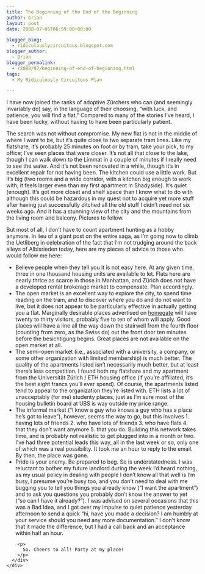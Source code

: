 ```yaml
---
title: The Beginning of the End of the Beginning
author: brian
layout: post
date: 2008-07-05T06:59:00+00:00

blogger_blog:
  - ridiculouslycircuitous.blogspot.com
blogger_author:
  - Brian
blogger_permalink:
  - /2008/07/beginning-of-end-of-beginning.html
tags:
  - My Ridiculously Circuitous Plan

---
```

I have now joined the ranks of adoptive Zürchers who can (and seemingly invariably do) say, in the language of their choosing, &#8220;with luck, and patience, you will find a flat.&#8221; Compared to many of the stories I&#8217;ve heard, I have been lucky, without having to have been particularly patient.

<div>
</div>

<div>
  The search was not without compromise. My new flat is not in the middle of where I want to be, but it&#8217;s quite close to two separate tram lines. Like my flatshare, it&#8217;s probably 25 minutes on foot or by tram, take your pick, to my office; I&#8217;ve seen places that were closer. It&#8217;s not all that close to the lake, though I can walk down to the Limmat in a couple of minutes if I really need to see the water. And it&#8217;s not been renovated in a while, though it&#8217;s in excellent repair for not having been. The kitchen could use a little work. But it&#8217;s big (two rooms and a wide corridor, with a kitchen big enough to work with; it feels larger even than my first apartment in Shadyside). It&#8217;s quiet (enough). It&#8217;s got more closet and shelf space than I know what to do with<span> although this could be hazardous in my quest not to acquire yet more stuff after having just successfully ditched all the old stuff I didn&#8217;t need not six weeks ago</span>. And it has a stunning view of the city and the mountains from the living room and balcony. Pictures to follow.</p> 
  
  <div>
  </div>
  
  <div>
    But most of all, I don&#8217;t have to count apartment hunting as a hobby anymore. In lieu of a giant post on the entire saga, as I&#8217;m going now to climb the Uetliberg in celebration of the fact that I&#8217;m not trudging around the back alleys of Albisrieden today, here are my pieces of advice to those who would follow me here:
  </div>
  
  <div>
    <div>
      <div>
        <ul>
          <li>
            Believe people when they tell you<span> it is not easy here</span>. At any given time, three in one thousand housing units are available to let. Flats here are nearly <span>thrice</span> as scarce in those in Manhattan, and Zürich does not have a developed rental brokerage market to compensate. Plan accordingly. 
          </li>
          <li>
            The<span> open market </span>is an excellent way to explore the city, to spend time reading on the tram, and to discover where you do and do not want to live, but it does not appear to be particularly effective in actually getting you a flat. Marginally desirable places advertised on <a href="http://www.homegate.ch/">homegate</a> will have twenty to thirty visitors, probably five to ten of whom will apply. Good places will have a line all the way down the stairwell from the fourth floor (counting from zero, as the Swiss do) out the front door ten minutes before the <span>besichtigung</span> begins. Great places are not available on the open market at all.
          </li>
          <li>
            The<span> semi-open market </span>(i.e., associated with a university, a company, or some other organization with limited membership) is much better. The quality of the apartments listed isn&#8217;t necessarily much better, but at least there&#8217;s less competition. I found both my flatshare and my apartment from the Universität Zürich / ETH housing office (if you&#8217;re affiliated, it&#8217;s the best eight francs you&#8217;ll ever spend). Of course, the apartments listed tend to appeal to the organization they&#8217;re listed with. ETH lists a <span>lot</span> of unacceptably (for me) studenty places, just as I&#8217;m sure most of the housing bulletin board at UBS is way outside my price range.
          </li>
          <li>
            The<span> informal market </span>(&#8220;I know a guy who knows a guy who has a place he&#8217;s got to leave&#8221;), however, seems the way to go, but this involves 1. having lots of friends 2. who have lots of friends 3. who have flats 4. that they don&#8217;t want anymore 5. that you do. Building this network takes time, and is probably not realistic to get plugged into in a month or two. I&#8217;ve had three potential leads this way, all in the last week or so, only one of which was a real possibility. It took me an hour to reply to the email. By then, the place was gone.
          </li>
          <li>
            <span>Pride is your enemy.</span> Be prepared to beg. <span>So is understatedness. </span>I was reluctant to bother my future landlord during the week I&#8217;d heard nothing, as my usual policy in dealing with people I don&#8217;t know all that well is I&#8217;m busy, I presume you&#8217;re busy too, and you don&#8217;t need to deal with me bugging you to tell you things you already know (&#8220;I want the apartment&#8221;) and to ask you questions you probably don&#8217;t know the answer to yet (&#8220;so can I have it already?&#8221;). I was advised on several occasions that this was a Bad Idea, and I got over my impulse to quiet patience yesterday afternoon to send a quick &#8220;hi, have you made a decision? I am humbly at your service should you need any more documentation.&#8221; I don&#8217;t know that it made the difference, but I had a call back and an acceptance within half an hour.
          </li>
        </ul>
        
        <p>
          So. Cheers to all! Party at my place!
        </p>
      </div>
    </div>
  </div>
</div>